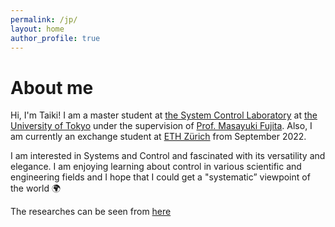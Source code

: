 ```yaml
---
permalink: /jp/
layout: home
author_profile: true
---
```


# About me
Hi, I'm Taiki!
I am a master student at [the System Control Laboratory](https://www.scl.ipc.i.u-tokyo.ac.jp) 
at [the University of Tokyo](https://www.u-tokyo.ac.jp/en/index.html) under the supervision of 
[Prof. Masayuki Fujita](http://www.fl.ctrl.titech.ac.jp/member/fujita/fujitae.html).
Also, I am currently an exchange student at [ETH Zürich](https://ethz.ch/en.html) from September 2022.

I am interested in Systems and Control and fascinated with its versatility and elegance.
I am enjoying learning about control in various scientific and engineering fields and 
I hope that I could get a "systematic” viewpoint of the world 🌍

The researches can be seen from [here](./researches)